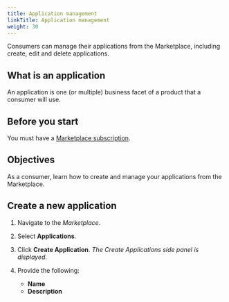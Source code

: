 ```yaml
---
title: Application management
linkTitle: Application management
weight: 30
---
```


Consumers can manage their applications from the Marketplace, including create, edit and delete applications.

## What is an application

An application is one (or multiple) business facet of a product that a consumer will use.

## Before you start

You must have a [Marketplace subscription](/docs/manage_marketplace/consumer_experience/subscription_management).

## Objectives

As a consumer, learn how to create and manage your applications from the Marketplace.

## Create a new application

1. Navigate to the *Marketplace*.
2. Select **Applications**.
3. Click **Create Application**. *The Create Applications side panel is displayed*.
3. Provide the following:

    * **Name**
    * **Description**

